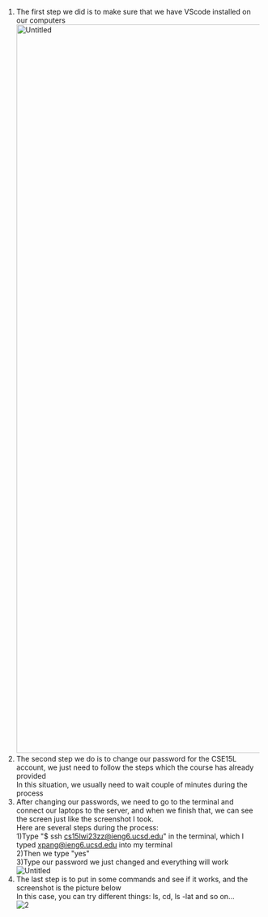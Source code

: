 1. The first step we did is to make sure that we have VScode installed on our computers<br /><img width="1440" alt="Untitled" src="https://user-images.githubusercontent.com/122485099/211921441-9caf3397-6295-4026-a2f3-3e148cbd7366.png"> <br />
2. The second step we do is to change our password for the CSE15L account, we just need to follow the steps which the course has already provided<br />
In this situation, we usually need to wait couple of minutes during the process<br />
3. After changing our passwords, we need to go to the terminal and connect our laptops to the server, and when we finish that, we can see the screen just like the screenshot I took.<br />
Here are several steps during the process:<br />
1)Type "$ ssh cs15lwi23zz@ieng6.ucsd.edu" in the terminal, which I typed xpang@ieng6.ucsd.edu into my terminal<br />
2)Then we type "yes"<br />
3)Type our password we just changed and everything will work<br />
![Untitled](https://user-images.githubusercontent.com/122485099/211921702-75a4eb3b-e9d2-40fd-a1dd-6d71334e0e95.jpg)
4. The last step is to put in some commands and see if it works, and the screenshot is the picture below<br />
In this case, you can try different things: ls, cd, ls -lat and so on...<br />
![2](https://user-images.githubusercontent.com/122485099/211921771-bab5011c-33a8-40ac-b7dd-7e159ce86af5.jpg)
